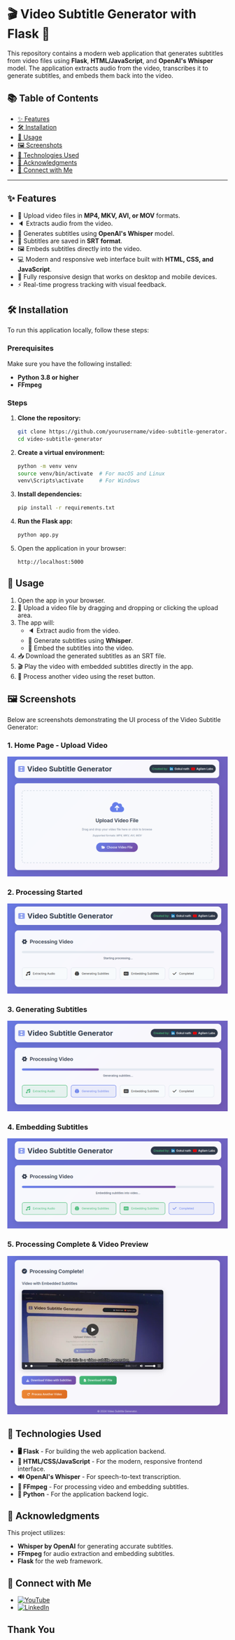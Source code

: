 # 🎬 Video Subtitle Generator with Flask 📝

This repository contains a modern web application that generates subtitles from video files using **Flask**, **HTML/JavaScript**, and **OpenAI's Whisper** model. The application extracts audio from the video, transcribes it to generate subtitles, and embeds them back into the video.

## 📚 Table of Contents

- [✨ Features](#features)
- [🛠️ Installation](#installation)
- [📝 Usage](#usage)
- [🖼️ Screenshots](#screenshots)
- [🧰 Technologies Used](#technologies-used)
- [🙏 Acknowledgments](#acknowledgments)
- [🤝 Connect with Me](#connect-with-me)

---

## ✨ Features

- 🎥 Upload video files in **MP4, MKV, AVI, or MOV** formats.
- 🔈 Extracts audio from the video.
- 🧠 Generates subtitles using **OpenAI's Whisper** model.
- 💬 Subtitles are saved in **SRT format**.
- 🖼️ Embeds subtitles directly into the video.
- 💻 Modern and responsive web interface built with **HTML, CSS, and JavaScript**.
- 📱 Fully responsive design that works on desktop and mobile devices.
- ⚡ Real-time progress tracking with visual feedback.



## 🛠️ Installation

To run this application locally, follow these steps:

### Prerequisites

Make sure you have the following installed:

- **Python 3.8 or higher**
- **FFmpeg**

### Steps

1. **Clone the repository:**

    ```bash
    git clone https://github.com/yourusername/video-subtitle-generator.git
    cd video-subtitle-generator
    ```

2. **Create a virtual environment:**

    ```bash
    python -m venv venv
    source venv/bin/activate  # For macOS and Linux
    venv\Scripts\activate     # For Windows
    ```

3. **Install dependencies:**

    ```bash
    pip install -r requirements.txt
    ```

4. **Run the Flask app:**

    ```bash
    python app.py
    ```

5. Open the application in your browser:

    ```
    http://localhost:5000
    ```

## 📝 Usage

1. Open the app in your browser.
2. 🎥 Upload a video file by dragging and dropping or clicking the upload area.
3. The app will:
   - 🔈 Extract audio from the video.
   - 🧠 Generate subtitles using **Whisper**.
   - 💬 Embed the subtitles into the video.
4. 📥 Download the generated subtitles as an SRT file.
5. 🎬 Play the video with embedded subtitles directly in the app.
6. 🔄 Process another video using the reset button.

## 🖼️ Screenshots

Below are screenshots demonstrating the UI process of the Video Subtitle Generator:

### 1. Home Page - Upload Video
![Home Page - Upload Video](screenshots/1.png)

### 2. Processing Started
![Processing Started](screenshots/2.png)

### 3. Generating Subtitles
![Generating Subtitles](screenshots/3.png)

### 4. Embedding Subtitles
![Embedding Subtitles](screenshots/4.png)

### 5. Processing Complete & Video Preview
![Processing Complete & Video Preview](screenshots/5.png)

## 🧰 Technologies Used

- **🖥️ Flask** - For building the web application backend.
- **🎨 HTML/CSS/JavaScript** - For the modern, responsive frontend interface.
- **🔊 OpenAI's Whisper** - For speech-to-text transcription.
- **🎥 FFmpeg** - For processing video and embedding subtitles.
- **📝 Python** - For the application backend logic.

## 🙏 Acknowledgments

This project utilizes:

- **Whisper by OpenAI** for generating accurate subtitles.
- **FFmpeg** for audio extraction and embedding subtitles.
- **Flask** for the web framework.

## 🤝 Connect with Me

- [![YouTube](https://img.shields.io/badge/YouTube-Channel-red?style=flat&logo=youtube)](https://www.youtube.com/@agilamlabs)
- [![LinkedIn](https://img.shields.io/badge/LinkedIn-Profile-blue?style=flat&logo=linkedin)](https://www.linkedin.com/in/gn-raavanan)

## Thank You
